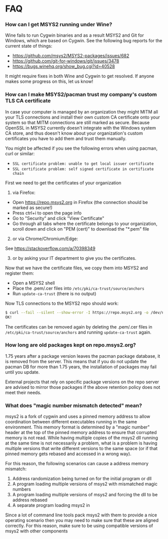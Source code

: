# FAQ

### How can I get MSYS2 running under Wine?

Wine fails to run Cygwin binaries and as a result MSYS2 and Git for Windows, which are based on Cygwin. See the following bug reports for the current state of things:

* https://github.com/msys2/MSYS2-packages/issues/682
* https://github.com/git-for-windows/git/issues/3478
* https://bugs.winehq.org/show_bug.cgi?id=40528

It might require fixes in both Wine and Cygwin to get resolved. If anyone makes some progress on this, let us know!

### How can I make MSYS2/pacman trust my company's custom TLS CA certificate

In case your computer is managed by an organization they might MITM all your TLS connections and install their own custom CA certificate onto your system so that MITM connections are still marked as secure. Because OpenSSL in MSYS2 currently doesn't integrate with the Windows system CA store, and thus doesn't know about your organization's custom certificates you have to add them and trust them manually.

You might be affected if you see the following errors when using pacman, curl or similar:

* `SSL certificate problem: unable to get local issuer certificate`
* `SSL certificate problem: self signed certificate in certificate chain`

First we need to get the certificates of your organization

1) via Firefox:

* Open https://repo.msys2.org in Firefox (the connection should be marked as secure!)
* Press ctrl+i to open the page info
* Go to "Security" and click "View Certificate"
* Go through all tabs where the certificate belongs to your organization, scroll down and click on "PEM (cert)" to download the "*.pem" file

2) or via Chrome/Chromium/Edge:

See https://stackoverflow.com/a/70398349

3) or by asking your IT department to give you the certificates.

Now that we have the certificate files, we copy them into MSYS2 and register them:

* Open a MSYS2 shell
* Place the .pem/.cer files into `/etc/pki/ca-trust/source/anchors`
* Run `update-ca-trust` (there is no output)

Now TLS connections to the MSYS2 repo should work:

```bash
$ curl --fail --silent --show-error -I https://repo.msys2.org -o /dev/null && echo "OK!"
OK!
```

The certificates can be removed again by deleting the .pem/.cer files in `/etc/pki/ca-trust/source/anchors` and running `update-ca-trust` again.

### How long are old packages kept on repo.msys2.org?

1.75 years after a package version leaves the pacman package database, it is removed from the server. This means that if you do not update the pacman DB for more than 1.75 years, the installation of packages may fail until you update.

External projects that rely on specific package versions on the repo server are advised to mirror those packages if the above retention policy does not meet their needs.

### What does "magic number mismatch detected" mean?

msys2 is a fork of cygwin and uses a pinned memory address to allow coordination between different executables running in the same environment. This memory format is determined by a "magic number" header at the top of the pinned memory address to ensure that corrupted memory is not read. While having multiple copies of the msys2 dll running at the same time is not necessarily a problem, what is a problem is having multiple versions that write different versions to the same space (or if that pinned memory gets rebased and accessed in a wrong way).

For this reason, the following scenarios can cause a address memory mismatch:

1. Address randomization being turned on for the initial program or dll
2. A program loading multiple versions of msys2 with mismatched magic numbers
3. A program loading multiple versions of msys2 and forcing the dll to be address rebased
4. A separate program loading msys2 in

Since a lot of command line tools pack msys2 with them to provide a nice operating scenario then you may need to make sure that these are aligned correctly. For this reason, make sure to be using compatible versions of msys2 with other components
